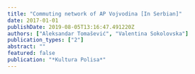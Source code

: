 ```yaml
---
title: "Commuting network of AP Vojvodina [In Serbian]"
date: 2017-01-01
publishDate: 2019-08-05T13:16:47.491220Z
authors: ["Aleksandar Tomašević", "Valentina Sokolovska"]
publication_types: ["2"]
abstract: ""
featured: false
publication: "*Kultura Polisa*"
---
```


